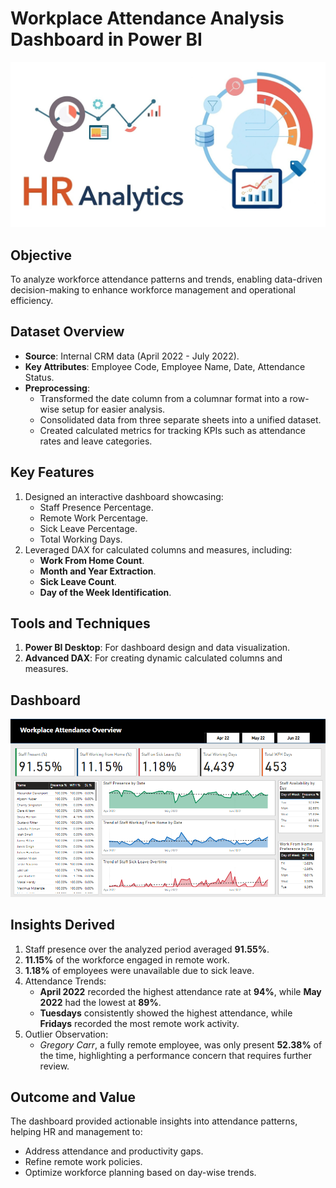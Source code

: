 
# Workplace Attendance Analysis Dashboard in Power BI
![Alt text](hr-analytics.webp)

## Objective
To analyze workforce attendance patterns and trends, enabling data-driven decision-making to enhance workforce management and operational efficiency.

## Dataset Overview
- **Source**: Internal CRM data (April 2022 - July 2022).  
- **Key Attributes**: Employee Code, Employee Name, Date, Attendance Status.  
- **Preprocessing**:  
  - Transformed the date column from a columnar format into a row-wise setup for easier analysis.  
  - Consolidated data from three separate sheets into a unified dataset.  
  - Created calculated metrics for tracking KPIs such as attendance rates and leave categories.

## Key Features
1. Designed an interactive dashboard showcasing:  
   - Staff Presence Percentage.  
   - Remote Work Percentage.  
   - Sick Leave Percentage.  
   - Total Working Days.  
2. Leveraged DAX for calculated columns and measures, including:  
   - **Work From Home Count**.  
   - **Month and Year Extraction**.  
   - **Sick Leave Count**.  
   - **Day of the Week Identification**.

## Tools and Techniques
1. **Power BI Desktop**: For dashboard design and data visualization.  
2. **Advanced DAX**: For creating dynamic calculated columns and measures.

## Dashboard
![Alt Text](workplace_analytics.png)

## Insights Derived
1. Staff presence over the analyzed period averaged **91.55%**.  
2. **11.15%** of the workforce engaged in remote work.  
3. **1.18%** of employees were unavailable due to sick leave.  
4. Attendance Trends:  
   - **April 2022** recorded the highest attendance rate at **94%**, while **May 2022** had the lowest at **89%**.  
   - **Tuesdays** consistently showed the highest attendance, while **Fridays** recorded the most remote work activity.  
5. Outlier Observation:  
   - *Gregory Carr*, a fully remote employee, was only present **52.38%** of the time, highlighting a performance concern that requires further review.

## Outcome and Value
The dashboard provided actionable insights into attendance patterns, helping HR and management to:  
- Address attendance and productivity gaps.  
- Refine remote work policies.  
- Optimize workforce planning based on day-wise trends.
